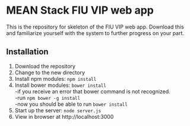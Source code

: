 # MEAN Stack FIU VIP web app

This is the repository for skeleton of the FIU VIP web app. Download this and familiarize yourself with the system to further progress on your part. 

## Installation
1. Download the repository
2. Change to the new directory
3. Install npm modules: `npm install`
5. Install bower modules: `bower install`  
	-if you receive an error that bower command is not recognized.  
	-run `npm bower -g install`  
	-now you should be able to run `bower install`  
6. Start up the server: `node server.js`
7. View in browser at http://localhost:3000

